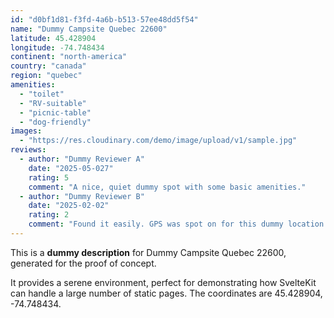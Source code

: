 ```yaml
---
id: "d0bf1d81-f3fd-4a6b-b513-57ee48dd5f54"
name: "Dummy Campsite Quebec 22600"
latitude: 45.428904
longitude: -74.748434
continent: "north-america"
country: "canada"
region: "quebec"
amenities:
  - "toilet"
  - "RV-suitable"
  - "picnic-table"
  - "dog-friendly"
images:
  - "https://res.cloudinary.com/demo/image/upload/v1/sample.jpg"
reviews:
  - author: "Dummy Reviewer A"
    date: "2025-05-027"
    rating: 5
    comment: "A nice, quiet dummy spot with some basic amenities."
  - author: "Dummy Reviewer B"
    date: "2025-02-02"
    rating: 2
    comment: "Found it easily. GPS was spot on for this dummy location."
---
```


This is a **dummy description** for Dummy Campsite Quebec 22600, generated for the proof of concept.

It provides a serene environment, perfect for demonstrating how SvelteKit can handle a large number of static pages. The coordinates are 45.428904, -74.748434.
